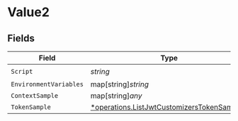 # Value2


## Fields

| Field                                                                                                   | Type                                                                                                    | Required                                                                                                | Description                                                                                             |
| ------------------------------------------------------------------------------------------------------- | ------------------------------------------------------------------------------------------------------- | ------------------------------------------------------------------------------------------------------- | ------------------------------------------------------------------------------------------------------- |
| `Script`                                                                                                | *string*                                                                                                | :heavy_check_mark:                                                                                      | N/A                                                                                                     |
| `EnvironmentVariables`                                                                                  | map[string]*string*                                                                                     | :heavy_minus_sign:                                                                                      | N/A                                                                                                     |
| `ContextSample`                                                                                         | map[string]*any*                                                                                        | :heavy_minus_sign:                                                                                      | arbitrary                                                                                               |
| `TokenSample`                                                                                           | [*operations.ListJwtCustomizersTokenSample2](../../models/operations/listjwtcustomizerstokensample2.md) | :heavy_minus_sign:                                                                                      | N/A                                                                                                     |